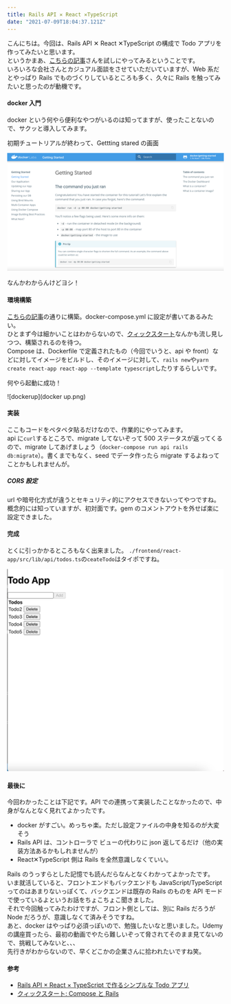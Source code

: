 ```yaml
---
title: Rails API ✕ React ✕TypeScript
date: "2021-07-09T18:04:37.121Z"
---
```


こんにちは。今回は、Rails API ✕ React ✕TypeScript の構成で Todo アプリを作ってみたいと思います。  
というかまあ、[こちらの記事](https://qiita.com/kazama1209/items/5c07d9a65ef07a02a4f5)さんを試しにやってみるということです。  
いろいろな会社さんとカジュアル面談をさせていただいていますが、Web 系だとやっぱり Rails でものづくりしているところも多く、久々に Rails を触ってみたいと思ったのが動機です。

#### docker 入門

docker という何やら便利なやつがいるのは知ってますが、使ったことないので、サクッと導入してみます。

初期チュートリアルが終わって、Gettting stared の画面

![docker](./docker.png)

なんかわからんけどヨシ！

#### 環境構築

[こちらの記事](https://qiita.com/kazama1209/items/5c07d9a65ef07a02a4f5)の通りに構築。docker-compose.yml に設定が書いてあるみたい。  
ひとまず今は細かいことはわからないので、[クィックスタート](https://docs.docker.jp/compose/rails.html)なんかも流し見しつつ、構築されるのを待つ。  
Compose は、Dockerfile で定義されたもの（今回でいうと、api や front）などに対してイメージをビルドし、そのイメージに対して、`rails new`や`yarn create react-app react-app --template typescript`したりするらしいです。

何やら起動に成功！

![dockerup](docker up.png)

#### 実装

ここもコードをペタペタ貼るだけなので、作業的にやってみます。  
api に`curl`するところで、migrate してないぞって 500 ステータスが返ってくるので、migrate してあげましょう（`docker-compose run api rails db:migrate`）。書くまでもなく、seed でデータ作ったら migrate するよねってことかもしれませんが。

##### CORS 設定

url や暗号化方式が違うとセキュリティ的にアクセスできないってやつですね。  
概念的には知っていますが、初対面です。gem のコメントアウトを外せば楽に設定できました。

#### 完成

とくに引っかかるところもなく出来ました。
`./frontend/react-app/src/lib/api/todos.ts`の`ceateTodo`はタイポですね。

![output](output.png)

#### 最後に

今回わかったことは下記です。API での連携って実装したことなかったので、中身がなんとなく見れてよかったです。

- docker がすごい。めっちゃ楽。ただし設定ファイルの中身を知るのが大変そう
- Rails API は、コントローラで ビューの代わりに json 返してるだけ（他の実装方法あるかもしれませんが）
- React✕TypeScript 側は Rails を全然意識しなくていい。

Rails のうっすらとした記憶でも読んだらなんとなくわかってよかったです。  
いま就活していると、フロントエンドもバックエンドも JavaScript/TypeScript ってのはあまりないっぽくて、バックエンドは既存の Rails のものを API モードで使っているよというお話をちょこちょこ聞きました。  
それで今回触ってみたわけですが、フロント側としては、別に Rails だろうが Node だろうが、意識しなくて済みそうですね。  
あと、docker はやっぱり必須っぽいので、勉強したいなと思いました。Udemy の講座買ったら、最初の動画でやたら難しいぞって脅されてそのまま見てないので、挑戦してみないと、、、  
先行きがわからないので、早くどこかの企業さんに拾われたいですね笑。

#### 参考

- [Rails API × React × TypeScript で作るシンプルな Todo アプリ](https://qiita.com/kazama1209/items/5c07d9a65ef07a02a4f5)
- [クィックスタート: Compose と Rails](https://docs.docker.jp/compose/rails.html)
